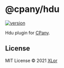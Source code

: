 # @cpany/hdu

[![version](https://img.shields.io/npm/v/@cpany/hdu?color=rgb%2850%2C203%2C86%29&label=cpany)](https://www.npmjs.com/package/@cpany/hdu)

Hdu plugin for [CPany](https://github.com/cpanyjs/CPany).

## License

MIT License © 2021 [XLor](https://github.com/yjl9903)
